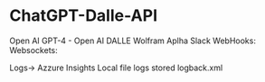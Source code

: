 # ChatGPT-Dalle-API
Open AI GPT-4 - 
Open AI DALLE
Wolfram Aplha
Slack WebHooks:
Websockets:


Logs-> Azzure Insights
Local file logs stored
logback.xml
